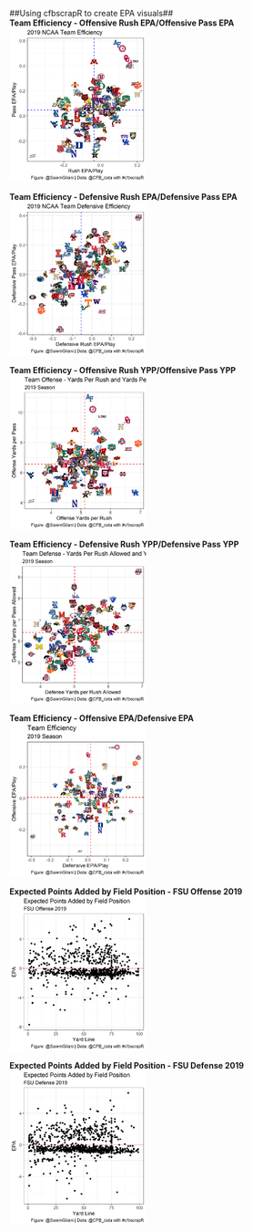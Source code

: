 ##Using cfbscrapR to create EPA visuals##<br />
**Team Efficiency - Offensive Rush EPA/Offensive Pass EPA**<br />
<a href="url"><img src="https://github.com/saiemgilani/NCAA_FB_EPA/blob/master/team_epa_logos.png" width="240"></a><br />

**Team Efficiency - Defensive Rush EPA/Defensive Pass EPA**<br />
<a href="url"><img src="https://github.com/saiemgilani/NCAA_FB_EPA/blob/master/team_depa_logos.png" width="240"></a><br />

**Team Efficiency - Offensive Rush YPP/Offensive Pass YPP**<br />
<a href="url"><img src="https://github.com/saiemgilani/NCAA_FB_EPA/blob/master/ypp.png" width="240"></a><br />

**Team Efficiency - Defensive Rush YPP/Defensive Pass YPP**<br />
<a href="url"><img src="https://github.com/saiemgilani/NCAA_FB_EPA/blob/master/dypp.png" width="240"></a><br />

**Team Efficiency - Offensive EPA/Defensive EPA**<br />
<a href="url"><img src="https://github.com/saiemgilani/NCAA_FB_EPA/blob/master/teamepa.png" width="240"></a><br />

**Expected Points Added by Field Position - FSU Offense 2019**<br />
<a href="url"><img src="https://github.com/saiemgilani/NCAA_FB_EPA/blob/master/FSU_epa.png" width="240"></a><br />

**Expected Points Added by Field Position - FSU Defense 2019**<br />
<a href="url"><img src="https://github.com/saiemgilani/NCAA_FB_EPA/blob/master/FSU_depa.png" width="240"></a><br />
